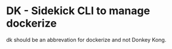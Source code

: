 # DK - Sidekick CLI to manage dockerize

dk should be an abbrevation for dockerize and not Donkey Kong.
